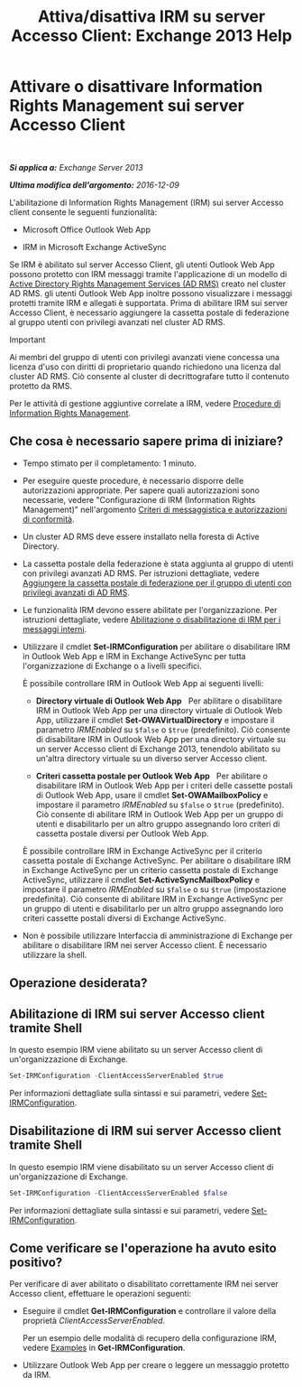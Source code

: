 ﻿---
title: 'Attiva/disattiva IRM su server Accesso Client: Exchange 2013 Help'
TOCTitle: Attivare o disattivare Information Rights Management sui server Accesso Client
ms:assetid: c7ce069b-a572-4755-90a3-7105472e4c83
ms:mtpsurl: https://technet.microsoft.com/it-it/library/Dd876938(v=EXCHG.150)
ms:contentKeyID: 50481659
ms.date: 05/22/2018
mtps_version: v=EXCHG.150
ms.translationtype: MT
---

# Attivare o disattivare Information Rights Management sui server Accesso Client

 

_**Si applica a:** Exchange Server 2013_

_**Ultima modifica dell'argomento:** 2016-12-09_

L'abilitazione di Information Rights Management (IRM) sui server Accesso client consente le seguenti funzionalità:

  - Microsoft Office Outlook Web App

  - IRM in Microsoft Exchange ActiveSync

Se IRM è abilitato sul server Accesso Client, gli utenti Outlook Web App possono protetto con IRM messaggi tramite l'applicazione di un modello di [Active Directory Rights Management Services (AD RMS)](https://technet.microsoft.com/en-us/library/hh831364.aspx) creato nel cluster AD RMS. gli utenti Outlook Web App inoltre possono visualizzare i messaggi protetti tramite IRM e allegati è supportata. Prima di abilitare IRM sui server Accesso Client, è necessario aggiungere la cassetta postale di federazione al gruppo utenti con privilegi avanzati nel cluster AD RMS.


> [!IMPORTANT]
> Ai membri del gruppo di utenti con privilegi avanzati viene concessa una licenza d'uso con diritti di proprietario quando richiedono una licenza dal cluster AD&nbsp;RMS. Ciò consente al cluster di decrittografare tutto il contenuto protetto da RMS.



Per le attività di gestione aggiuntive correlate a IRM, vedere [Procedure di Information Rights Management](information-rights-management-procedures-exchange-2013-help.md).

## Che cosa è necessario sapere prima di iniziare?

  - Tempo stimato per il completamento: 1 minuto.

  - Per eseguire queste procedure, è necessario disporre delle autorizzazioni appropriate. Per sapere quali autorizzazioni sono necessarie, vedere "Configurazione di IRM (Information Rights Management)" nell'argomento [Criteri di messaggistica e autorizzazioni di conformità](messaging-policy-and-compliance-permissions-exchange-2013-help.md).

  - Un cluster AD RMS deve essere installato nella foresta di Active Directory.

  - La cassetta postale della federazione è stata aggiunta al gruppo di utenti con privilegi avanzati AD RMS. Per istruzioni dettagliate, vedere [Aggiungere la cassetta postale di federazione per il gruppo di utenti con privilegi avanzati di AD RMS](add-the-federation-mailbox-to-the-ad-rms-super-users-group-exchange-2013-help.md).

  - Le funzionalità IRM devono essere abilitate per l'organizzazione. Per istruzioni dettagliate, vedere [Abilitazione o disabilitazione di IRM per i messaggi interni](enable-or-disable-irm-for-internal-messages-exchange-2013-help.md).

  - Utilizzare il cmdlet **Set-IRMConfiguration** per abilitare o disabilitare IRM in Outlook Web App e IRM in Exchange ActiveSync per tutta l'organizzazione di Exchange o a livelli specifici.
    
    È possibile controllare IRM in Outlook Web App ai seguenti livelli:
    
      - **Directory virtuale di Outlook Web App**   Per abilitare o disabilitare IRM in Outlook Web App per una directory virtuale di Outlook Web App, utilizzare il cmdlet **Set-OWAVirtualDirectory** e impostare il parametro *IRMEnabled* su `$false` o `$true` (predefinito). Ciò consente di disabilitare IRM in Outlook Web App per una directory virtuale su un server Accesso client di Exchange 2013, tenendolo abilitato su un'altra directory virtuale su un diverso server Accesso client.
    
      - **Criteri cassetta postale per Outlook Web App**   Per abilitare o disabilitare IRM in Outlook Web App per i criteri delle cassette postali di Outlook Web App, usare il cmdlet **Set-OWAMailboxPolicy** e impostare il parametro *IRMEnabled* su `$false` o `$true` (predefinito). Ciò consente di abilitare IRM in Outlook Web App per un gruppo di utenti e disabilitarlo per un altro gruppo assegnando loro criteri di cassetta postale diversi per Outlook Web App.
    
    È possibile controllare IRM in Exchange ActiveSync per il criterio cassetta postale di Exchange ActiveSync. Per abilitare o disabilitare IRM in Exchange ActiveSync per un criterio cassetta postale di Exchange ActiveSync, utilizzare il cmdlet **Set-ActiveSyncMailboxPolicy** e impostare il parametro *IRMEnabled* su `$false` o su `$true` (impostazione predefinita). Ciò consente di abilitare IRM in Exchange ActiveSync per un gruppo di utenti e disabilitarlo per un altro gruppo assegnando loro criteri cassette postali diversi di Exchange ActiveSync.

  - Non è possibile utilizzare Interfaccia di amministrazione di Exchange per abilitare o disabilitare IRM nei server Accesso client. È necessario utilizzare la shell.

## Operazione desiderata?

## Abilitazione di IRM sui server Accesso client tramite Shell

In questo esempio IRM viene abilitato su un server Accesso client di un'organizzazione di Exchange.

```powershell
Set-IRMConfiguration -ClientAccessServerEnabled $true
```

Per informazioni dettagliate sulla sintassi e sui parametri, vedere [Set-IRMConfiguration](https://technet.microsoft.com/it-it/library/dd979792\(v=exchg.150\)).

## Disabilitazione di IRM sui server Accesso client tramite Shell

In questo esempio IRM viene disabilitato su un server Accesso client di un'organizzazione di Exchange.

```powershell
Set-IRMConfiguration -ClientAccessServerEnabled $false
```

Per informazioni dettagliate sulla sintassi e sui parametri, vedere [Set-IRMConfiguration](https://technet.microsoft.com/it-it/library/dd979792\(v=exchg.150\)).

## Come verificare se l'operazione ha avuto esito positivo?

Per verificare di aver abilitato o disabilitato correttamente IRM nei server Accesso client, effettuare le operazioni seguenti:

  - Eseguire il cmdlet **Get-IRMConfiguration** e controllare il valore della proprietà *ClientAccessServerEnabled*.
    
    Per un esempio delle modalità di recupero della configurazione IRM, vedere [Examples](https://technet.microsoft.com/it-it/e1821219-fe18-4642-a9c2-58eb0aadd61a\(exchg.150\)#examples) in **Get-IRMConfiguration**.

  - Utilizzare Outlook Web App per creare o leggere un messaggio protetto da IRM.

